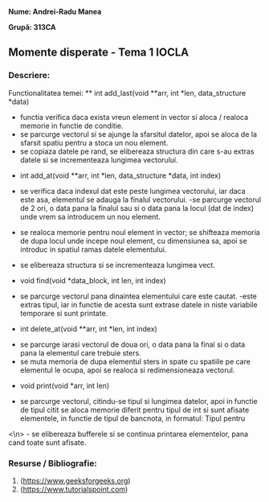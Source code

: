**Nume: Andrei-Radu Manea**

**Grupă: 313CA**

## Momente disperate - Tema 1 IOCLA

### Descriere:

Functionalitatea temei:
** int add_last(void **arr, int *len, data_structure *data)
- functia verifica daca exista vreun element in vector si aloca / realoca memorie in functie de conditie.
- se parcurge vectorul si se ajunge la sfarsitul datelor, apoi se aloca de la sfarsit spatiu pentru a stoca un nou element.
- se copiaza datele pe rand, se elibereaza structura din care s-au extras datele si se incrementeaza lungimea vectorului.

* int add_at(void **arr, int *len, data_structure *data, int index)
- se verifica daca indexul dat este peste lungimea vectorului, iar daca este asa, elementul se adauga la finalul vectorului.
-se parcurge vectorul de 2 ori, o data pana la finalul sau si o data pana la locul (dat de index) unde vrem sa introducem un nou element.

- se realoca memorie pentru noul element in vector; se shifteaza memoria de dupa locul unde incepe noul element, cu dimensiunea sa, apoi se introduc in spatiul ramas datele elementului.

- se elibereaza structura si se incrementeaza lungimea vect.

* void find(void *data_block, int len, int index) 
- se parcurge vectorul pana dinaintea elementului care este cautat.
-este extras tipul, iar in functie de acesta sunt extrase datele in niste variabile temporare si sunt printate.

* int delete_at(void **arr, int *len, int index)
- se parcurge iarasi vectorul de doua ori, o data pana la final si o data pana la elementul care trebuie sters.
- se muta memoria de dupa elementul sters in spate cu spatiile pe care elementul le ocupa, apoi se realoca si redimensioneaza vectorul.

* void print(void *arr, int len)
- se parcurge vectorul, citindu-se tipul si lungimea datelor, apoi in functie de tipul citit se aloca memorie diferit pentru tipul de int si sunt afisate elementele, in functie de tipul de bancnota, in formatul:
Tipul <tip>
<nume1> pentru <nume2>
<bancnota1>
<bancnota2>
<\n>
- se elibereaza bufferele si se continua printarea elementelor, pana cand toate sunt afisate.


### Resurse / Bibliografie:

1. (https://www.geeksforgeeks.org)
2. (https://www.tutorialspoint.com)
